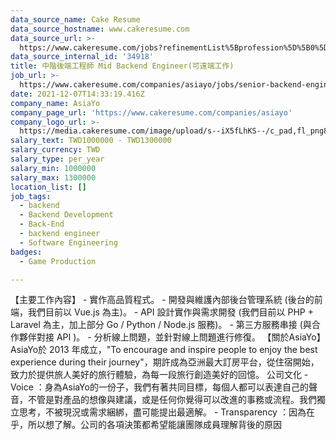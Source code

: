 ```yaml
---
data_source_name: Cake Resume
data_source_hostname: www.cakeresume.com
data_source_url: >-
  https://www.cakeresume.com/jobs?refinementList%5Bprofession%5D%5B0%5D=game-production&range%5Bsalary_range%5D%5Bmin%5D=1000000
data_source_internal_id: '34918'
title: 中階後端工程師 Mid Backend Engineer(可遠端工作)
job_url: >-
  https://www.cakeresume.com/companies/asiayo/jobs/senior-backend-engineer-can-work-remotely
date: 2021-12-07T14:33:19.416Z
company_name: AsiaYo
company_page_url: 'https://www.cakeresume.com/companies/asiayo'
company_logo_url: >-
  https://media.cakeresume.com/image/upload/s--iX5fLhKS--/c_pad,fl_png8,h_200,w_200/v1615457959/ebd5fdfpgtabrmieoidu.png
salary_text: TWD1000000 - TWD1300000
salary_currency: TWD
salary_type: per_year
salary_min: 1000000
salary_max: 1300000
location_list: []
job_tags:
  - backend
  - Backend Development
  - Back-End
  - backend engineer
  - Software Engineering
badges:
  - Game Production

---
```


【主要工作內容】 - 實作高品質程式。 - 開發與維護內部後台管理系統 (後台的前端，我們目前以 Vue.js 為主)。 - API 設計實作與需求開發 (我們目前以 PHP + Laravel 為主，加上部分 Go / Python / Node.js 服務)。 - 第三方服務串接 (與合作夥伴對接 API )。 - 分析線上問題，並針對線上問題進行修復。 【關於AsiaYo】 AsiaYo於 2013 年成立，"To encourage and inspire people to enjoy the best experience during their journey"，期許成為亞洲最大訂房平台，從住宿開始，致力於提供旅人美好的旅行體驗，為每一段旅行創造美好的回憶。 公司文化 - Voice ：身為AsiaYo的一份子，我們有著共同目標，每個人都可以表達自己的聲音，不管是對產品的想像與建議，或是任何你覺得可以改進的事務或流程。我們獨立思考，不被現況或需求綑綁，盡可能提出最適解。 - Transparency ：因為在乎，所以想了解。公司的各項決策都希望能讓團隊成員理解背後的原因